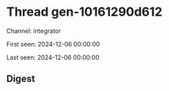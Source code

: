 # Thread gen-10161290d612
Channel: integrator

First seen: 2024-12-06 00:00:00

Last seen: 2024-12-06 00:00:00

## Digest


